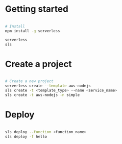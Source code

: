 
# Getting started

```bash

# Install
npm install -g serverless

serverless
sls

```

# Create a project

```bash

# Create a new project
serverless create --template aws-nodejs
sls create -t <template_type> --name <service_name>
sls create -t aws-nodejs -n simple
```

# Deploy

```bash

sls deploy --function <function_name>
sls deploy -f hello

```
